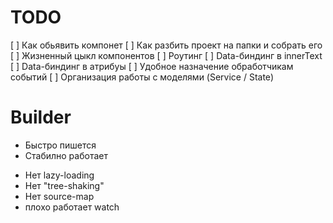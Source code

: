 # TODO 

[ ] Как обьявить компонет
[ ] Как разбить проект на папки и собрать его 
[ ] Жизненный цыкл компонентов
[ ] Роутинг
[ ] Data-биндинг в innerText 
[ ] Data-биндинг в атрибуы
[ ] Удобное назначение обработчикам событий
[ ] Организация работы с моделями (Service / State)


# Builder

+ Быстро пишется 
+ Стабилно работает
- Нет lazy-loading
- Нет "tree-shaking"
- Нет source-map
- плохо работает watch
